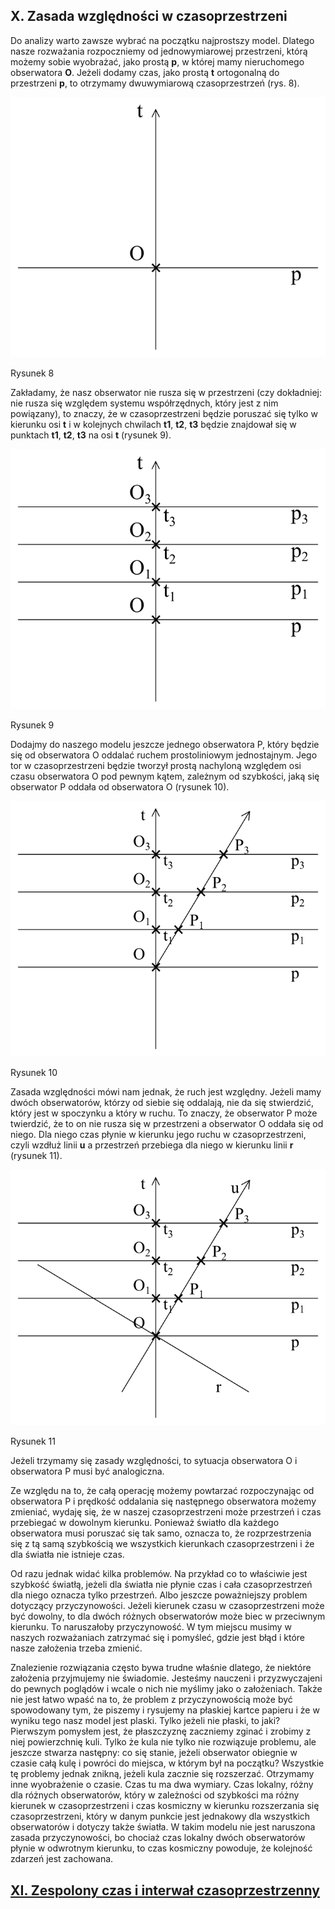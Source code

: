 ## X. Zasada względności w czasoprzestrzeni

Do analizy warto zawsze wybrać na początku najprostszy model.
Dlatego nasze rozważania rozpoczniemy od jednowymiarowej przestrzeni, którą możemy sobie wyobrażać,
jako prostą **p**, w której mamy nieruchomego obserwatora **O**.
Jeżeli dodamy czas, jako prostą **t** ortogonalną do przestrzeni **p**, to otrzymamy dwuwymiarową czasoprzestrzeń (rys. 8).

![rysunek8](../assets/img/rysunek8.png)

Rysunek 8

Zakładamy, że nasz obserwator nie rusza się w przestrzeni (czy dokładniej:
nie rusza się względem systemu współrzędnych, który jest z nim powiązany),
to znaczy, że w czasoprzestrzeni będzie poruszać się tylko w kierunku osi **t**
i w kolejnych chwilach **t1**, **t2**, **t3** będzie znajdował się w punktach
**t1**, **t2**, **t3** na osi **t** (rysunek 9).

![rysunek9](../assets/img/rysunek9.png)

Rysunek 9

Dodajmy do naszego modelu jeszcze jednego obserwatora P,
który będzie się od obserwatora O oddalać ruchem prostoliniowym jednostajnym.
Jego tor w czasoprzestrzeni będzie tworzył prostą nachyloną względem osi czasu obserwatora O
pod pewnym kątem, zależnym od szybkości, jaką się obserwator P oddała od obserwatora O (rysunek 10).

![rysunek10](../assets/img/rysunek10.png)

Rysunek 10

Zasada względności mówi nam jednak, że ruch jest względny.
Jeżeli mamy dwóch obserwatorów, którzy od siebie się oddalają, nie da się stwierdzić,
który jest w spoczynku a który w ruchu. To znaczy, że obserwator P może twierdzić,
że to on nie rusza się w przestrzeni a obserwator O oddała się od niego.
Dla niego czas płynie w kierunku jego ruchu w czasoprzestrzeni,
czyli wzdłuż linii **u** a przestrzeń przebiega dla niego w kierunku linii **r** (rysunek 11).

![rysunek11](../assets/img/rysunek11.png)

Rysunek 11

Jeżeli trzymamy się zasady względności, to sytuacja obserwatora O i obserwatora P musi być analogiczna.

Ze względu na to, że całą operację możemy powtarzać rozpoczynając od obserwatora P
i prędkość oddalania się następnego obserwatora możemy zmieniać, wydaję się,
że w naszej czasoprzestrzeni może przestrzeń i czas przebiegać w dowolnym kierunku.
Ponieważ światło dla każdego obserwatora musi poruszać się tak samo, oznacza to,
że rozprzestrzenia się z tą samą szybkością we wszystkich kierunkach czasoprzestrzeni
i że dla światła nie istnieje czas.

Od razu jednak widać kilka problemów. Na przykład co to właściwie jest szybkość światłą,
jeżeli dla światła nie płynie czas i cała czasoprzestrzeń dla niego oznacza tylko przestrzeń.
Albo jeszcze poważniejszy problem dotyczący przyczynowości.
Jeżeli kierunek czasu w czasoprzestrzeni  może być dowolny,
to dla dwóch różnych obserwatorów może biec w przeciwnym kierunku.
To naruszałoby przyczynowość. W tym miejscu musimy w naszych rozważaniach zatrzymać się i pomyśleć,
gdzie jest błąd i które nasze założenia trzeba zmienić.

Znalezienie rozwiązania często bywa trudne właśnie dlatego, że niektóre założenia przyjmujemy nie świadomie.
Jesteśmy nauczeni i przyzwyczajeni do pewnych poglądów  i wcale o nich nie myślimy jako o założeniach.
Także nie jest łatwo wpaść na to, że problem z przyczynowością może być spowodowany tym,
że piszemy i rysujemy na płaskiej kartce papieru i że w wyniku tego nasz model jest plaski.
Tylko jeżeli nie płaski, to jaki?
Pierwszym pomysłem jest, że płaszczyznę zaczniemy zginać i zrobimy z niej powierzchnię kuli.
Tylko że kula nie tylko nie rozwiązuje problemu, ale jeszcze stwarza następny:
co się stanie, jeżeli obserwator obiegnie w czasie całą kulę i powróci do miejsca,
w którym był na początku? Wszystkie tę problemy jednak znikną, jeżeli kula zacznie się rozszerzać.
Otrzymamy inne wyobrażenie o czasie. Czas tu ma dwa wymiary.
Czas lokalny, różny dla różnych obserwatorów, który w zależności od szybkości ma różny kierunek
w czasoprzestrzeni i czas kosmiczny w kierunku rozszerzania się czasoprzestrzeni,
który w danym punkcie jest jednakowy dla wszystkich obserwatorów i dotyczy także światła.
W takim modelu nie jest naruszona zasada przyczynowości,
bo chociaż czas lokalny dwóch obserwatorów płynie w odwrotnym kierunku, to czas kosmiczny powoduje,
że kolejność zdarzeń jest zachowana.

## [XI. Zespolony czas i interwał czasoprzestrzenny ](rozdzial11) 
